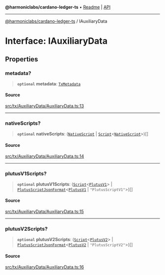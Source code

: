 **@harmoniclabs/cardano-ledger-ts** • [Readme](../Introduction.md) \| [API](../globals.md)

***

[@harmoniclabs/cardano-ledger-ts](../Introduction.md) / IAuxiliaryData

# Interface: IAuxiliaryData

## Properties

### metadata?

> **`optional`** **metadata**: [`TxMetadata`](../classes/TxMetadata.md)

#### Source

[src/tx/AuxiliaryData/AuxiliaryData.ts:13](https://github.com/HarmonicLabs/cardano-ledger-ts/blob/d1659b0/src/tx/AuxiliaryData/AuxiliaryData.ts#L13)

***

### nativeScripts?

> **`optional`** **nativeScripts**: ([`NativeScript`](../type-aliases/NativeScript.md) \| [`Script`](../classes/Script.md)\<[`NativeScript`](../enumerations/ScriptType.md#nativescript)\>)[]

#### Source

[src/tx/AuxiliaryData/AuxiliaryData.ts:14](https://github.com/HarmonicLabs/cardano-ledger-ts/blob/d1659b0/src/tx/AuxiliaryData/AuxiliaryData.ts#L14)

***

### plutusV1Scripts?

> **`optional`** **plutusV1Scripts**: ([`Script`](../classes/Script.md)\<[`PlutusV1`](../enumerations/ScriptType.md#plutusv1)\> \| [`PlutusScriptJsonFormat`](PlutusScriptJsonFormat.md)\<[`PlutusV1`](../enumerations/ScriptType.md#plutusv1) \| `"PlutusScriptV1"`\>)[]

#### Source

[src/tx/AuxiliaryData/AuxiliaryData.ts:15](https://github.com/HarmonicLabs/cardano-ledger-ts/blob/d1659b0/src/tx/AuxiliaryData/AuxiliaryData.ts#L15)

***

### plutusV2Scripts?

> **`optional`** **plutusV2Scripts**: ([`Script`](../classes/Script.md)\<[`PlutusV2`](../enumerations/ScriptType.md#plutusv2)\> \| [`PlutusScriptJsonFormat`](PlutusScriptJsonFormat.md)\<[`PlutusV2`](../enumerations/ScriptType.md#plutusv2) \| `"PlutusScriptV2"`\>)[]

#### Source

[src/tx/AuxiliaryData/AuxiliaryData.ts:16](https://github.com/HarmonicLabs/cardano-ledger-ts/blob/d1659b0/src/tx/AuxiliaryData/AuxiliaryData.ts#L16)
